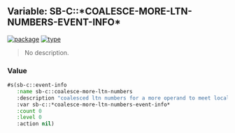 ## Variable: SB-C::\*COALESCE-MORE-LTN-NUMBERS-EVENT-INFO\*
[![package](https://img.shields.io/badge/Package-SB--C-5f9ea0.svg?style=social&colorA=999999)](../) [![type](https://img.shields.io/badge/Type-Variable-5f9ea0.svg?style=social&colorA=999999)](../#variable) 

> No description.

### Value
```cl
#s(sb-c::event-info
   :name sb-c::coalesce-more-ltn-numbers
   :description "coalesced ltn numbers for a more operand to meet local-tn-limit."
   :var sb-c::*coalesce-more-ltn-numbers-event-info*
   :count 0
   :level 0
   :action nil)
```
